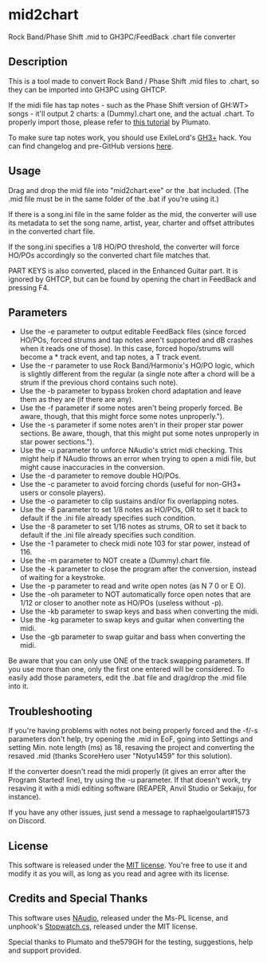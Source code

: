 # mid2chart
Rock Band/Phase Shift .mid to GH3PC/FeedBack .chart file converter

## Description
This is a tool made to convert Rock Band / Phase Shift .mid files to .chart, so they can be imported into GH3PC using GHTCP.

If the midi file has tap notes - such as the Phase Shift version of GH:WT> songs - it'll output 2 charts: a (Dummy).chart one, and the actual .chart. To properly import those, please refer to [this tutorial](https://youtu.be/We0E4iyKJ1M?t=13m53s) by Plumato.

To make sure tap notes work, you should use ExileLord's [GH3+](https://youtu.be/EbapUSs5fsg) hack.
You can find changelog and pre-GitHub versions [here](CHANGELOG.md).

## Usage
Drag and drop the mid file into "mid2chart.exe" or the .bat included. (The .mid file must be in the same folder of the .bat if you're using it.)

If there is a song.ini file in the same folder as the mid, the converter will use its metadata to set the song name, artist, year, charter and offset attributes in the converted chart file.

If the song.ini specifies a 1/8 HO/PO threshold, the converter will force HO/POs accordingly so the converted chart file matches that.

PART KEYS is also converted, placed in the Enhanced Guitar part. It is ignored by GHTCP, but can be found by opening the chart in FeedBack and pressing F4.

## Parameters
* Use the -e parameter to output editable FeedBack files (since forced HO/POs, forced strums and tap notes aren't supported and dB crashes when it reads one of those). In this case, forced hopo/strums will become a * track event, and tap notes, a T track event. 
* Use the -r parameter to use Rock Band/Harmonix's HO/PO logic, which is slightly different from the regular (a single note after a chord will be a strum if the previous chord contains such note).
* Use the -b parameter to bypass broken chord adaptation and leave them as they are (if there are any).
* Use the -f parameter if some notes aren't being properly forced. Be aware, though, that this might force some notes unproperly.").
* Use the -s parameter if some notes aren't in their proper star power sections. Be aware, though, that this might put some notes unproperly in star power sections.").
* Use the -u parameter to unforce NAudio's strict midi checking. This might help if NAudio throws an error when trying to open a midi file, but might cause inaccuracies in the conversion.
* Use the -d parameter to remove double HO/POs.
* Use the -c parameter to avoid forcing chords (useful for non-GH3+ users or console players).
* Use the -o parameter to clip sustains and/or fix overlapping notes.
* Use the -8 parameter to set 1/8 notes as HO/POs, OR to set it back to default if the .ini file already specifies such condition.
* Use the -8 parameter to set 1/16 notes as strums, OR to set it back to default if the .ini file already specifies such condition.
* Use the -1 parameter to check midi note 103 for star power, instead of 116.
* Use the -m parameter to NOT create a (Dummy).chart file.
* Use the -k parameter to close the program after the conversion, instead of waiting for a keystroke.
* Use the -p parameter to read and write open notes (as N 7 0 or E O).
* Use the -oh parameter to NOT automatically force open notes that are 1/12 or closer to another note as HO/POs (useless without -p).
* Use the -kb parameter to swap keys and bass when converting the midi.
* Use the -kg parameter to swap keys and guitar when converting the midi.
* Use the -gb parameter to swap guitar and bass when converting the midi.

Be aware that you can only use ONE of the track swapping parameters. If you use more than one, only the first one entered will be considered.
To easily add those parameters, edit the .bat file and drag/drop the .mid file into it.

## Troubleshooting
If you're having problems with notes not being properly forced and the -f/-s parameters don't help, try opening the .mid in EoF, going into Settings and setting Min. note length (ms) as 18, resaving the project and converting the resaved .mid (thanks ScoreHero user "Notyu1459" for this solution).

If the converter doesn't read the midi properly (it gives an error after the Program Started! line), try using the -u parameter. If that doesn't work, try resaving it with a midi editing software (REAPER, Anvil Studio or Sekaiju, for instance).

If you have any other issues, just send a message to raphaelgoulart#1573 on Discord.

## License
This software is released under the [MIT license](LICENSE). You're free to use it and modify it as you will, as long as you read and agree with its license.

## Credits and Special Thanks
This software uses [NAudio](https://github.com/naudio/NAudio/), released under the Ms-PL license, and unphook's [Stopwatch.cs](https://github.com/unphook/rock-porra/blob/master/forfopacker/Stopwatch.cs), released under the MIT license.

Special thanks to Plumato and the579GH for the testing, suggestions, help and support provided.
